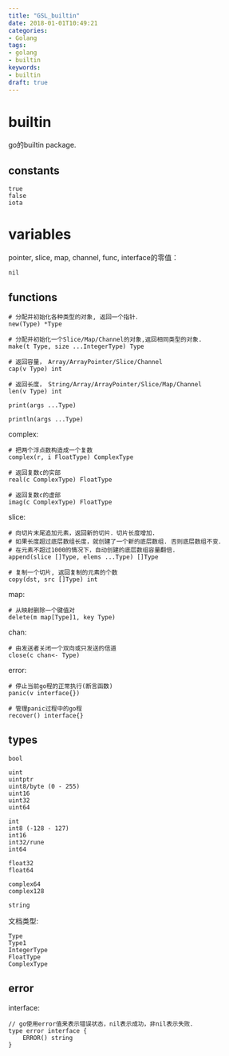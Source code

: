 ```yaml
---
title: "GSL_builtin"
date: 2018-01-01T10:49:21
categories:
- Golang
tags:
- golang
- builtin
keywords:
- builtin
draft: true
---
```


# builtin

go的builtin package.

## constants

    true
    false
    iota

# variables

pointer, slice, map, channel, func, interface的零值：

    nil

## functions

    # 分配并初始化各种类型的对象, 返回一个指针．
    new(Type) *Type

    # 分配并初始化一个Slice/Map/Channel的对象,返回相同类型的对象.
    make(t Type, size ...IntegerType) Type

    # 返回容量，　Array/ArrayPointer/Slice/Channel
    cap(v Type) int

    # 返回长度，　String/Array/ArrayPointer/Slice/Map/Channel
    len(v Type) int

    print(args ...Type)

    println(args ...Type)

complex:

    # 把两个浮点数构造成一个复数
    complex(r, i FloatType) ComplexType

    # 返回复数c的实部
    real(c ComplexType) FloatType

    # 返回复数c的虚部
    imag(c ComplexType) FloatType

slice:

    # 向切片末尾追加元素，返回新的切片．切片长度增加.
    # 如果长度超过底层数组长度，就创建了一个新的底层数组. 否则底层数组不变．
    # 在元素不超过1000的情况下，自动创建的底层数组容量翻倍.
    append(slice []Type, elems ...Type) []Type

    # 复制一个切片, 返回复制的元素的个数
    copy(dst, src []Type) int

map:

    # 从映射删除一个键值对
    delete(m map[Type]1, key Type)

chan:

    # 由发送者关闭一个双向或只发送的信道
    close(c chan<- Type)

error:

    # 停止当前go程的正常执行(断言函数)
    panic(v interface{})

    # 管理panic过程中的go程
    recover() interface{}

## types

    bool

    uint
    uintptr
    uint8/byte (0 - 255)
    uint16
    uint32
    uint64

    int
    int8 (-128 - 127)
    int16
    int32/rune
    int64

    float32
    float64

    complex64
    complex128

    string

文档类型:

    Type
    Type1
    IntegerType
    FloatType
    ComplexType

## error

interface:

    // go使用error值来表示错误状态，nil表示成功，非nil表示失败．
    type error interface {
        ERROR() string
    }


